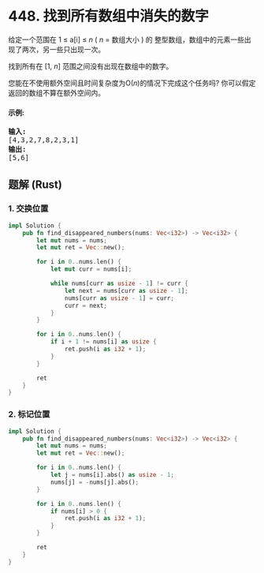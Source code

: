 # 448. 找到所有数组中消失的数字
给定一个范围在  1 ≤ a[i] ≤ *n* ( *n* = 数组大小 ) 的 整型数组，数组中的元素一些出现了两次，另一些只出现一次。

找到所有在 [1, *n*] 范围之间没有出现在数组中的数字。

您能在不使用额外空间且时间复杂度为O(*n*)的情况下完成这个任务吗? 你可以假定返回的数组不算在额外空间内。

#### 示例:
<pre>
<strong>输入:</strong>
[4,3,2,7,8,2,3,1]
<strong>输出:</strong>
[5,6]
</pre>

## 题解 (Rust)

### 1. 交换位置
```Rust
impl Solution {
    pub fn find_disappeared_numbers(nums: Vec<i32>) -> Vec<i32> {
        let mut nums = nums;
        let mut ret = Vec::new();

        for i in 0..nums.len() {
            let mut curr = nums[i];

            while nums[curr as usize - 1] != curr {
                let next = nums[curr as usize - 1];
                nums[curr as usize - 1] = curr;
                curr = next;
            }
        }

        for i in 0..nums.len() {
            if i + 1 != nums[i] as usize {
                ret.push(i as i32 + 1);
            }
        }

        ret
    }
}
```

### 2. 标记位置
```Rust
impl Solution {
    pub fn find_disappeared_numbers(nums: Vec<i32>) -> Vec<i32> {
        let mut nums = nums;
        let mut ret = Vec::new();

        for i in 0..nums.len() {
            let j = nums[i].abs() as usize - 1;
            nums[j] = -nums[j].abs();
        }

        for i in 0..nums.len() {
            if nums[i] > 0 {
                ret.push(i as i32 + 1);
            }
        }

        ret
    }
}
```

